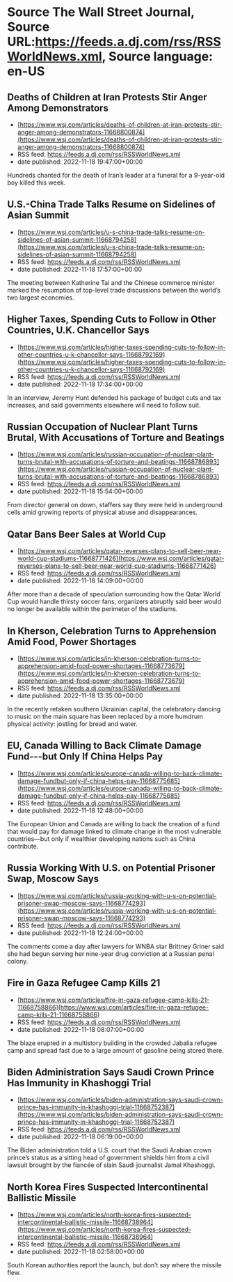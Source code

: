 # Source The Wall Street Journal, Source URL:https://feeds.a.dj.com/rss/RSSWorldNews.xml, Source language: en-US

## Deaths of Children at Iran Protests Stir Anger Among Demonstrators
 - [https://www.wsj.com/articles/deaths-of-children-at-iran-protests-stir-anger-among-demonstrators-11668800874](https://www.wsj.com/articles/deaths-of-children-at-iran-protests-stir-anger-among-demonstrators-11668800874)
 - RSS feed: https://feeds.a.dj.com/rss/RSSWorldNews.xml
 - date published: 2022-11-18 19:47:00+00:00

Hundreds chanted for the death of Iran’s leader at a funeral for a 9-year-old boy killed this week.

## U.S.-China Trade Talks Resume on Sidelines of Asian Summit
 - [https://www.wsj.com/articles/u-s-china-trade-talks-resume-on-sidelines-of-asian-summit-11668794258](https://www.wsj.com/articles/u-s-china-trade-talks-resume-on-sidelines-of-asian-summit-11668794258)
 - RSS feed: https://feeds.a.dj.com/rss/RSSWorldNews.xml
 - date published: 2022-11-18 17:57:00+00:00

The meeting between Katherine Tai and the Chinese commerce minister marked the resumption of top-level trade discussions between the world’s two largest economies.

## Higher Taxes, Spending Cuts to Follow in Other Countries, U.K. Chancellor Says
 - [https://www.wsj.com/articles/higher-taxes-spending-cuts-to-follow-in-other-countries-u-k-chancellor-says-11668792169](https://www.wsj.com/articles/higher-taxes-spending-cuts-to-follow-in-other-countries-u-k-chancellor-says-11668792169)
 - RSS feed: https://feeds.a.dj.com/rss/RSSWorldNews.xml
 - date published: 2022-11-18 17:34:00+00:00

In an interview, Jeremy Hunt defended his package of budget cuts and tax increases, and said governments elsewhere will need to follow suit.

## Russian Occupation of Nuclear Plant Turns Brutal, With Accusations of Torture and Beatings
 - [https://www.wsj.com/articles/russian-occupation-of-nuclear-plant-turns-brutal-with-accusations-of-torture-and-beatings-11668786893](https://www.wsj.com/articles/russian-occupation-of-nuclear-plant-turns-brutal-with-accusations-of-torture-and-beatings-11668786893)
 - RSS feed: https://feeds.a.dj.com/rss/RSSWorldNews.xml
 - date published: 2022-11-18 15:54:00+00:00

From director general on down, staffers say they were held in underground cells amid growing reports of physical abuse and disappearances.

## Qatar Bans Beer Sales at World Cup
 - [https://www.wsj.com/articles/qatar-reverses-plans-to-sell-beer-near-world-cup-stadiums-11668771426](https://www.wsj.com/articles/qatar-reverses-plans-to-sell-beer-near-world-cup-stadiums-11668771426)
 - RSS feed: https://feeds.a.dj.com/rss/RSSWorldNews.xml
 - date published: 2022-11-18 14:09:00+00:00

After more than a decade of speculation surrounding how the Qatar World Cup would handle thirsty soccer fans, organizers abruptly said beer would no longer be available within the perimeter of the stadiums.

## In Kherson, Celebration Turns to Apprehension Amid Food, Power Shortages
 - [https://www.wsj.com/articles/in-kherson-celebration-turns-to-apprehension-amid-food-power-shortages-11668773679](https://www.wsj.com/articles/in-kherson-celebration-turns-to-apprehension-amid-food-power-shortages-11668773679)
 - RSS feed: https://feeds.a.dj.com/rss/RSSWorldNews.xml
 - date published: 2022-11-18 13:35:00+00:00

In the recently retaken southern Ukrainian capital, the celebratory dancing to music on the main square has been replaced by a more humdrum physical activity: jostling for bread and water.

## EU, Canada Willing to Back Climate Damage Fund---but Only If China Helps Pay
 - [https://www.wsj.com/articles/europe-canada-willing-to-back-climate-damage-fundbut-only-if-china-helps-pay-11668775685](https://www.wsj.com/articles/europe-canada-willing-to-back-climate-damage-fundbut-only-if-china-helps-pay-11668775685)
 - RSS feed: https://feeds.a.dj.com/rss/RSSWorldNews.xml
 - date published: 2022-11-18 12:48:00+00:00

The European Union and Canada are willing to back the creation of a fund that would pay for damage linked to climate change in the most vulnerable countries—but only if wealthier developing nations such as China contribute.

## Russia Working With U.S. on Potential Prisoner Swap, Moscow Says
 - [https://www.wsj.com/articles/russia-working-with-u-s-on-potential-prisoner-swap-moscow-says-11668774293](https://www.wsj.com/articles/russia-working-with-u-s-on-potential-prisoner-swap-moscow-says-11668774293)
 - RSS feed: https://feeds.a.dj.com/rss/RSSWorldNews.xml
 - date published: 2022-11-18 12:24:00+00:00

The comments come a day after lawyers for WNBA star Brittney Griner said she had begun serving her nine-year drug conviction at a Russian penal colony.

## Fire in Gaza Refugee Camp Kills 21
 - [https://www.wsj.com/articles/fire-in-gaza-refugee-camp-kills-21-11668758866](https://www.wsj.com/articles/fire-in-gaza-refugee-camp-kills-21-11668758866)
 - RSS feed: https://feeds.a.dj.com/rss/RSSWorldNews.xml
 - date published: 2022-11-18 08:07:00+00:00

The blaze erupted in a multistory building in the crowded Jabalia refugee camp and spread fast due to a large amount of gasoline being stored there.

## Biden Administration Says Saudi Crown Prince Has Immunity in Khashoggi Trial
 - [https://www.wsj.com/articles/biden-administration-says-saudi-crown-prince-has-immunity-in-khashoggi-trial-11668752387](https://www.wsj.com/articles/biden-administration-says-saudi-crown-prince-has-immunity-in-khashoggi-trial-11668752387)
 - RSS feed: https://feeds.a.dj.com/rss/RSSWorldNews.xml
 - date published: 2022-11-18 06:19:00+00:00

The Biden administration told a U.S. court that the Saudi Arabian crown prince’s status as a sitting head of government shields him from a civil lawsuit brought by the fiancée of slain Saudi journalist Jamal Khashoggi.

## North Korea Fires Suspected Intercontinental Ballistic Missile
 - [https://www.wsj.com/articles/north-korea-fires-suspected-intercontinental-ballistic-missile-11668738964](https://www.wsj.com/articles/north-korea-fires-suspected-intercontinental-ballistic-missile-11668738964)
 - RSS feed: https://feeds.a.dj.com/rss/RSSWorldNews.xml
 - date published: 2022-11-18 02:58:00+00:00

South Korean authorities report the launch, but don’t say where the missile flew.
